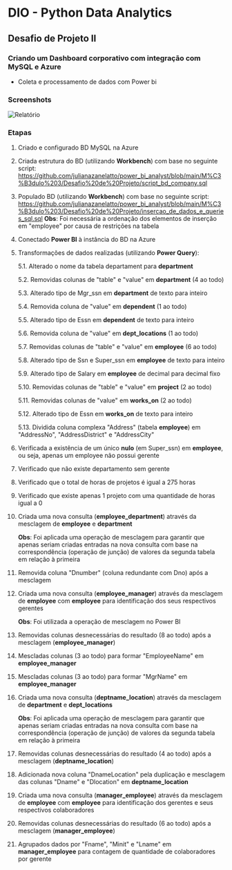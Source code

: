 
# DIO - Python Data Analytics

## Desafio de Projeto II
### Criando um Dashboard corporativo com integração com MySQL e Azure

- Coleta e processamento de dados com Power bi

### Screenshots
![Relatório](https://github.com/FrancaTM/PLACEHOLDER.png)

### Etapas

1. Criado e configurado BD MySQL na Azure
1. Criada estrutura do BD (utilizando **Workbench**) com base no seguinte script:
    https://github.com/julianazanelatto/power_bi_analyst/blob/main/M%C3%B3dulo%203/Desafio%20de%20Projeto/script_bd_company.sql
1. Populado BD (utilizando **Workbench**) com base no seguinte script:
    https://github.com/julianazanelatto/power_bi_analyst/blob/main/M%C3%B3dulo%203/Desafio%20de%20Projeto/insercao_de_dados_e_queries_sql.sql
    **Obs**: Foi necessária a ordenação dos elementos de inserção em "employee" por causa de restrições na tabela
1. Conectado **Power BI** à instância do BD na Azure
1. Transformações de dados realizadas (utilizando **Power Query**):

    5.1. Alterado o nome da tabela departament para **department**

    5.2. Removidas colunas de "table" e "value" em **department** (4 ao todo)
    
    5.3. Alterado tipo de Mgr_ssn em **department** de texto para inteiro

    5.4. Removida coluna de "value" em **dependent** (1 ao todo)

    5.5. Alterado tipo de Essn em **dependent** de texto para inteiro

    5.6. Removida coluna de "value" em **dept_locations** (1 ao todo)

    5.7. Removidas colunas de "table" e "value" em **employee** (6 ao todo)

    5.8. Alterado tipo de Ssn e Super_ssn em **employee** de texto para inteiro

    5.9. Alterado tipo de Salary em **employee** de decimal para decimal fixo

    5.10. Removidas colunas de "table" e "value" em **project** (2 ao todo)

    5.11. Removidas colunas de "value" em **works_on** (2 ao todo)

    5.12. Alterado tipo de Essn em **works_on** de texto para inteiro

    5.13. Dividida coluna complexa "Address" (tabela **employee**) em "AddressNo", "AddressDistrict" e "AddressCity"

1. Verificada a existência de um único **nulo** (em Super_ssn) em **employee**, ou seja, apenas um employee não possui gerente

1. Verificado que não existe departamento sem gerente

1. Verificado que o total de horas de projetos é igual a 275 horas

1. Verificado que existe apenas 1 projeto com uma quantidade de horas igual a 0

1. Criada uma nova consulta (**employee_department**) através da mesclagem de **employee** e **department**
    
    **Obs**: Foi aplicada uma operação de mesclagem para garantir que apenas seriam criadas entradas na nova consulta com base na correspondência (operação de junção) de valores da segunda tabela em relação à primeira

1. Removida coluna "Dnumber" (coluna redundante com Dno) após a mesclagem

1. Criada uma nova consulta (**employee_manager**) através da mesclagem de **employee** com **employee** para identificação dos seus respectivos gerentes
    
    **Obs**: Foi utilizada a operação de mesclagem no Power BI

1. Removidas colunas desnecessárias do resultado (8 ao todo) após a mesclagem (**employee_manager**)

1. Mescladas colunas (3 ao todo) para formar "EmployeeName" em **employee_manager**

1. Mescladas colunas (3 ao todo) para formar "MgrName" em **employee_manager**

1. Criada uma nova consulta (**deptname_location**) através da mesclagem de **department** e **dept_locations**
    
    **Obs**: Foi aplicada uma operação de mesclagem para garantir que apenas seriam criadas entradas na nova consulta com base na correspondência (operação de junção) de valores da segunda tabela em relação à primeira

1. Removidas colunas desnecessárias do resultado (4 ao todo) após a mesclagem (**deptname_location**)

1. Adicionada nova coluna "DnameLocation" pela duplicação e mesclagem das colunas "Dname" e "Dlocation" em **deptname_location**

1. Criada uma nova consulta (**manager_employee**) através da mesclagem de **employee** com **employee** para identificação dos gerentes e seus respectivos colaboradores

1. Removidas colunas desnecessárias do resultado (6 ao todo) após a mesclagem (**manager_employee**)

1. Agrupados dados por "Fname", "Minit" e "Lname" em **manager_employee** para contagem de quantidade de colaboradores por gerente